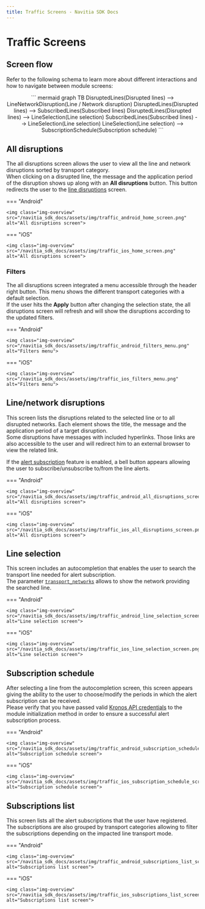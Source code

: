 ```yaml
---
title: Traffic Screens - Navitia SDK Docs
---
```


# Traffic Screens

## Screen flow

Refer to the following schema to learn more about different interactions and how to navigate between module screens:

<div style="text-align: center">
``` mermaid
graph TB
    DisruptedLines(Disrupted lines) --> LineNetworkDisruption(Line / Network disruption)
    DisruptedLines(Disrupted lines) --> SubscribedLines(Subscribed lines)
    DisruptedLines(Disrupted lines) --> LineSelection(Line selection)
    SubscribedLines(Subscribed lines) --> LineSelection(Line selection)
    LineSelection(Line selection) --> SubscriptionSchedule(Subscription schedule)
```
</div>

## All disruptions

The all disruptions screen allows the user to view all the line and network disruptions sorted by transport category.<br>
When clicking on a disrupted line, the message and the application period of the disruption shows up along with an **All disruptions** button. This button redirects the user to the [line disruptions](#linenetwork-disruptions) screen.

=== "Android"

    <img class="img-overview" src="/navitia_sdk_docs/assets/img/traffic_android_home_screen.png" alt="All disruptions screen">

=== "iOS"

    <img class="img-overview" src="/navitia_sdk_docs/assets/img/traffic_ios_home_screen.png" alt="All disruptions screen">

### Filters

The all disruptions screen integrated a menu accessible through the header right button. This menu shows the different transport categories with a default selection.<br>
If the user hits the **Apply** button after changing the selection state, the all disruptions screen will refresh and will show the disruptions according to the updated filters.

=== "Android"

    <img class="img-overview" src="/navitia_sdk_docs/assets/img/traffic_android_filters_menu.png" alt="Filters menu">

=== "iOS"

    <img class="img-overview" src="/navitia_sdk_docs/assets/img/traffic_ios_filters_menu.png" alt="Filters menu">

## Line/network disruptions

This screen lists the disruptions related to the selected line or to all disrupted networks. Each element shows the title, the message and the application period of a target disruption.<br>
Some disruptions have messages with included hyperlinks. Those links are also accessible to the user and will redirect him to an external browser to view the related link.<br>

If the [alert subscription](#alert-subscription) feature is enabled, a bell button appears allowing the user to subscribe/unsubscribe to/from the line alerts.

=== "Android"

    <img class="img-overview" src="/navitia_sdk_docs/assets/img/traffic_android_all_disruptions_screen.png" alt="All disruptions screen">

=== "iOS"

    <img class="img-overview" src="/navitia_sdk_docs/assets/img/traffic_ios_all_disruptions_screen.png" alt="All disruptions screen">

## Line selection

This screen includes an autocompletion that enables the user to search the transport line needed for alert subscription.<br>
The parameter [`transport_networks`](../../getting_started/#traffic-features) allows to show the network providing the searched line. 

=== "Android"

    <img class="img-overview" src="/navitia_sdk_docs/assets/img/traffic_android_line_selection_screen.png" alt="Line selection screen">

=== "iOS"

    <img class="img-overview" src="/navitia_sdk_docs/assets/img/traffic_ios_line_selection_screen.png" alt="Line selection screen">

## Subscription schedule

After selecting a line from the autocompletion screen, this screen appears giving the ability to the user to choose/modify the periods in which the alert subscription can be received.<br>
Please verify that you have passed valid [Kronos API credentials](#traffic-alert-subscription-credentials) to the module initialization method in order to ensure a successful alert subscription process.

=== "Android"

    <img class="img-overview" src="/navitia_sdk_docs/assets/img/traffic_android_subscription_schedule_screen.png" alt="Subscription schedule screen">

=== "iOS"

    <img class="img-overview" src="/navitia_sdk_docs/assets/img/traffic_ios_subscription_schedule_screen.png" alt="Subscription schedule screen">

## Subscriptions list

This screen lists all the alert subscriptions that the user have registered. The subscriptions are also grouped by transport categories allowing to filter the subscriptions depending on the impacted line transport mode.

=== "Android"

    <img class="img-overview" src="/navitia_sdk_docs/assets/img/traffic_android_subscriptions_list_screen.png" alt="Subscriptions list screen">

=== "iOS"

    <img class="img-overview" src="/navitia_sdk_docs/assets/img/traffic_ios_subscriptions_list_screen.png" alt="Subscriptions list screen">